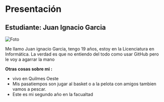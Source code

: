 # Presentación

## Estudiante: Juan Ignacio Garcia

![Foto](https://user-images.githubusercontent.com/89812270/131547067-4d952e42-1bc4-4c28-92db-23ccee426552.jpeg)

Me llamo Juan ignacio Garcia, tengo 19 años, estoy en la Licenciatura en Informática. La verdad es que no entiendo del todo como usar GitHub pero le voy a agarrar la mano  

**Otras cosas sobre mi  :**

- vivo en Quilmes Oeste
- Mis pasatiempos son jugar al basket o a la pelota con amigos tambien vamos a pescar. 
- Este es mi segundo año en la facualtad 
